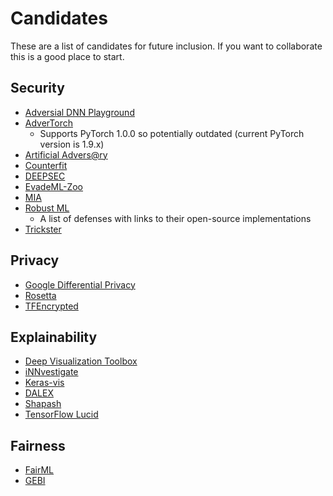 # Candidates

These are a list of candidates for future inclusion.
If you want to collaborate this is a good place to start.

## Security

- [Adversial DNN Playground](https://github.com/QData/AdversarialDNN-Playground)
- [AdverTorch](https://github.com/BorealisAI/advertorch)
    * Supports PyTorch 1.0.0 so potentially outdated (current PyTorch version is 1.9.x)
- [Artificial Advers@ry](https://github.com/airbnb/artificial-adversary)
- [Counterfit](https://github.com/Azure/counterfit)
- [DEEPSEC](https://github.com/kleincup/DEEPSEC)
- [EvadeML-Zoo](https://github.com/mzweilin/EvadeML-Zoo)
- [MIA](https://github.com/spring-epfl/mia)
- [Robust ML](https://www.robust-ml.org/defenses/)
    * A list of defenses with links to their open-source implementations
- [Trickster](https://github.com/spring-epfl/trickster)

## Privacy

- [Google Differential Privacy](https://github.com/google/differential-privacy)
- [Rosetta](https://github.com/LatticeX-Foundation/Rosetta)
- [TFEncrypted](https://github.com/tf-encrypted/tf-encrypted)

## Explainability

- [Deep Visualization Toolbox](https://github.com/yosinski/deep-visualization-toolbox)
- [iNNvestigate](https://github.com/albermax/innvestigate)
- [Keras-vis](https://github.com/raghakot/keras-vis)
- [DALEX](https://github.com/ModelOriented/DALEX)
- [Shapash](https://github.com/MAIF/shapash)
- [TensorFlow Lucid](https://github.com/tensorflow/lucid)

## Fairness

- [FairML](https://github.com/adebayoj/fairml)
- [GEBI](https://github.com/AgaMiko/GEBI) 

